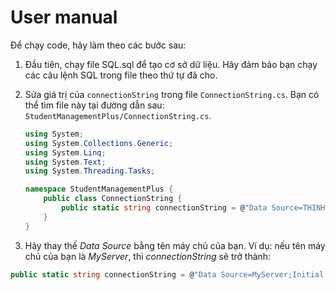 # User manual



Để chạy code, hãy làm theo các bước sau:

1. Đầu tiên, chạy file SQL.sql để tạo cơ sở dữ liệu. Hãy đảm bảo bạn chạy các câu lệnh SQL trong file theo thứ tự đã cho.

2. Sửa giá trị của `connectionString` trong file `ConnectionString.cs`. Bạn có thể tìm file này tại đường dẫn sau: `StudentManagementPlus/ConnectionString.cs`.

   ```csharp
   using System;
   using System.Collections.Generic;
   using System.Linq;
   using System.Text;
   using System.Threading.Tasks;

   namespace StudentManagementPlus {
       public class ConnectionString {
           public static string connectionString = @"Data Source=THINHTRAN\MSSQLSERVER02;Initial Catalog=quanlysinhvien;Integrated Security=True;";
       }
   }

3. Hãy thay thế *Data Source* bằng tên máy chủ của bạn. Ví dụ: nếu tên máy chủ của bạn là *MyServer*, thì *connectionString* sẽ trở thành:
  ```csharp
  public static string connectionString = @"Data Source=MyServer;Initial Catalog=quanlysinhvien;Integrated Security=True;";
